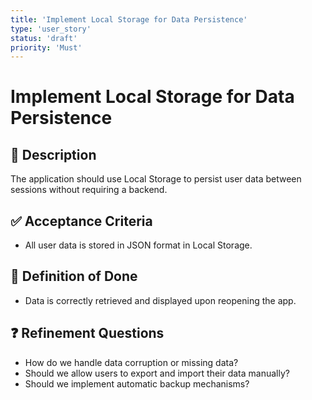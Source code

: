 ```yaml
---
title: 'Implement Local Storage for Data Persistence'
type: 'user_story'
status: 'draft'
priority: 'Must'
---
```


# Implement Local Storage for Data Persistence

## 📌 Description

The application should use Local Storage to persist user data between sessions without requiring a backend.

## ✅ Acceptance Criteria

- All user data is stored in JSON format in Local Storage.

## 🎯 Definition of Done

- Data is correctly retrieved and displayed upon reopening the app.

## ❓ Refinement Questions

- How do we handle data corruption or missing data?
- Should we allow users to export and import their data manually?
- Should we implement automatic backup mechanisms?
